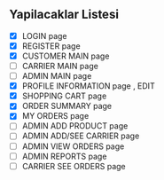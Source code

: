 ## Yapilacaklar Listesi
- [x] LOGIN page
- [x] REGISTER page
- [x] CUSTOMER MAIN page
- [ ] CARRIER MAIN page
- [ ] ADMIN MAIN page
- [x] PROFILE INFORMATION page , EDIT
- [x] SHOPPING CART page
- [x] ORDER SUMMARY page
- [x] MY ORDERS page
- [ ] ADMIN ADD PRODUCT page
- [ ] ADMIN ADD/SEE CARRIER page
- [ ] ADMIN VIEW ORDERS page
- [ ] ADMIN REPORTS page
- [ ] CARRIER SEE ORDERS page